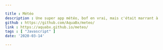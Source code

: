 ```yaml
---

title : Météo
description : Une super app météo, bof en vrai, mais c'était marrant à faire
github : https://github.com/AquaBx/meteo/
link : https://aquabx.github.io/meteo/
tags : [ "Javascript" ]
date: '2020-03-14'

---
```


